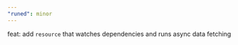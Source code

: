 ```yaml
---
"runed": minor
---
```


feat: add `resource` that watches dependencies and runs async data fetching
